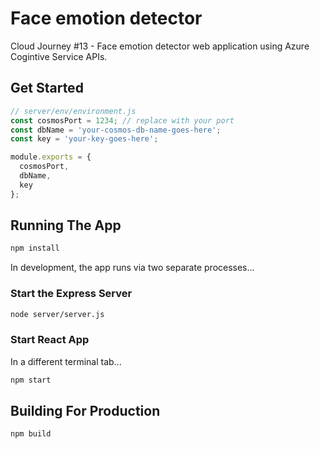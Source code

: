 # Face emotion detector

Cloud Journey #13 - Face emotion detector web application using Azure Cogintive Service APIs.

## Get Started

```javascript
// server/env/environment.js
const cosmosPort = 1234; // replace with your port
const dbName = 'your-cosmos-db-name-goes-here';
const key = 'your-key-goes-here';

module.exports = {
  cosmosPort,
  dbName,
  key
};
```

## Running The App
```bash
npm install
```

In development, the app runs via two separate processes...

### Start the Express Server

```bash
node server/server.js
```


### Start React App

In a different terminal tab...

```bash
npm start
```

## Building For Production

```bash
npm build
```

